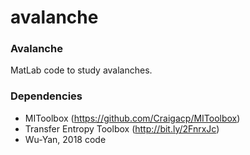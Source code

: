 # avalanche

### Avalanche

MatLab code to study avalanches.

### Dependencies

* MIToolbox (https://github.com/Craigacp/MIToolbox)
* Transfer Entropy Toolbox (http://bit.ly/2FnrxJc)
* Wu-Yan, 2018 code
